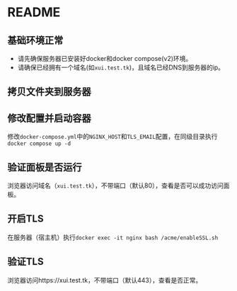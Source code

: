 <!--
 * @Author: Ray
 * @Date: 2022-01-08 13:35:07
 * @LastEditTime: 2022-02-14 00:35:47
 * @LastEditors: Please set LastEditors
 * @Description: README
 * @FilePath: 
-->

# README

## 基础环境正常
- 请先确保服务器已安装好docker和docker compose(v2)环境。
- 请确保已经拥有一个域名(如`xui.test.tk`)，且域名已经DNS到服务器的ip。

## 拷贝文件夹到服务器

## 修改配置并启动容器
修改`docker-compose.yml`中的`NGINX_HOST`和`TLS_EMAIL`配置，在同级目录执行`docker compose up -d`

## 验证面板是否运行
浏览器访问域名（`xui.test.tk`），不带端口（默认80），查看是否可以成功访问面板。

## 开启TLS
在服务器（宿主机）执行`docker exec -it nginx bash /acme/enableSSL.sh`

## 验证TLS
浏览器访问https://xui.test.tk，不带端口（默认443），查看是否正常。
